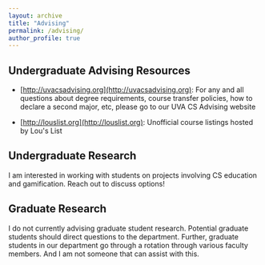 ```yaml
---
layout: archive
title: "Advising"
permalink: /advising/
author_profile: true
---
```


## Undergraduate Advising Resources

- [http://uvacsadvising.org](http://uvacsadvising.org): For any and all questions about degree requirements, course transfer policies, how to declare a second major, etc, please go to our UVA CS Advising website

- [http://louslist.org](http://louslist.org): Unofficial course listings hosted by Lou's List

## Undergraduate Research

I am interested in working with students on projects involving CS education and gamification.  Reach out to discuss options!

## Graduate Research

I do not currently advising graduate student research.  Potential graduate students should direct questions to the department.  Further, graduate students in our department go through a rotation through various faculty members.  And I am not someone that can assist with this.

